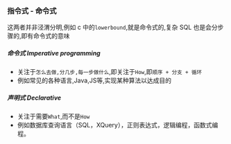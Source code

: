 ### 指令式 - 命令式
这两者并非泾渭分明,例如 c 中的`lowerbound`,就是命令式的,复杂 SQL 也是会分步骤的,即有命令式的意味
##### 命令式  Imperative programming
- 关注于`怎么去做,分几步,每一步做什么`,即关注于`How`,即`顺序 + 分支 + 循环`
- 例如常见的各种语言,Java,JS等,实现某种算法以达成目的
##### 声明式  Declarative 
- 关注于需要`What`,而不是`How`
- 例如数据库查询语言（SQL，XQuery），正则表达式，逻辑编程，函数式编程。
